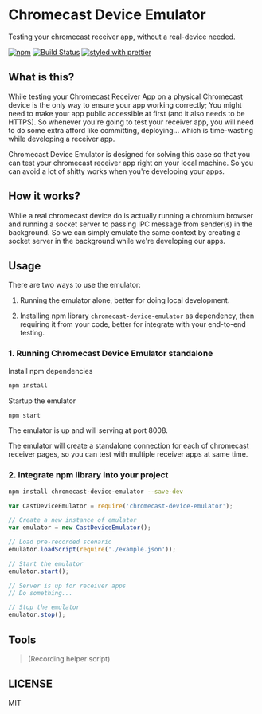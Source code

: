 # Chromecast Device Emulator

Testing your chromecast receiver app, without a real-device needed.

[![npm](https://img.shields.io/npm/v/chromecast-device-emulator.svg)](https://www.npmjs.com/package/chromecast-device-emulator)
[![Build Status](https://travis-ci.org/ajhsu/chromecast-device-emulator.svg?branch=master)](https://travis-ci.org/ajhsu/chromecast-device-emulator)
[![styled with prettier](https://img.shields.io/badge/styled_with-prettier-ff69b4.svg)](https://github.com/prettier/prettier)

## What is this?

While testing your Chromecast Receiver App on a physical Chromecast device is the only way to ensure your app working correctly; You might need to make your app public accessible at first (and it also needs to be HTTPS). So whenever you're going to test your receiver app, you will need to do some extra afford like committing, deploying... which is time-wasting while developing a receiver app.

Chromecast Device Emulator is designed for solving this case so that you can test your chromecast receiver app right on your local machine. So you can avoid a lot of shitty works when you're developing your apps.

## How it works?

While a real chromecast device do is actually running a chromium browser and running a socket server to passing IPC message from sender(s) in the background. So we can simply emulate the same context by creating a socket server in the background while we're developing our apps.

## Usage

There are two ways to use the emulator:

1. Running the emulator alone, better for doing local development.

2. Installing npm library `chromecast-device-emulator` as dependency, then requiring it from your code, better for integrate with your end-to-end testing.

### 1. Running Chromecast Device Emulator standalone

Install npm dependencies

```bash
npm install
```

Startup the emulator

```bash
npm start
```

The emulator is up and will serving at port 8008.

The emulator will create a standalone connection for 
each of chromecast receiver pages, so you can test with multiple receiver apps at same time.

### 2. Integrate npm library into your project

```bash
npm install chromecast-device-emulator --save-dev
```

```javascript
var CastDeviceEmulator = require('chromecast-device-emulator');

// Create a new instance of emulator
var emulator = new CastDeviceEmulator();

// Load pre-recorded scenario
emulator.loadScript(require('./example.json'));

// Start the emulator
emulator.start();

// Server is up for receiver apps
// Do something...

// Stop the emulator
emulator.stop();
```

## Tools

> (Recording helper script)

## LICENSE

MIT